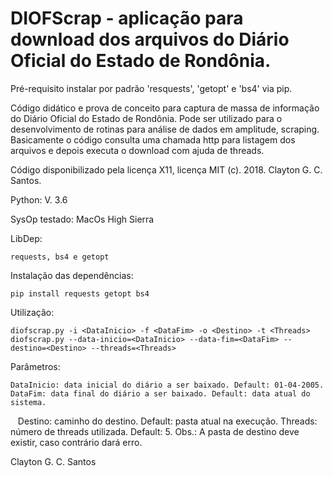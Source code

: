 # DIOFScrap - aplicação para download dos arquivos do Diário Oficial do Estado de Rondônia. 

Pré-requisito instalar por padrão 'resquests', 'getopt' e 'bs4' via pip.

Código didático e prova de conceito para captura de massa de informação
do Diário Oficial do Estado de Rondônia. Pode ser utilizado para o
desenvolvimento de rotinas para análise de dados em amplitude, scraping.
Basicamente o código consulta uma chamada http para listagem dos
arquivos e depois executa o download com ajuda de threads.

Código disponibilizado pela licença X11, licença MIT (c). 
2018. Clayton G. C. Santos.

Python: V. 3.6

SysOp testado: MacOs High Sierra

LibDep: 

    requests, bs4 e getopt

Instalação das dependências:

    pip install requests getopt bs4

Utilização: 

    diofscrap.py -i <DataInicio> -f <DataFim> -o <Destino> -t <Threads>
    diofscrap.py --data-inicio=<DataInicio> --data-fim=<DataFim> --destino=<Destino> --threads=<Threads>
    
Parâmetros:
    
    DataInicio: data inicial do diário a ser baixado. Default: 01-04-2005.
    DataFim: data final do diário a ser baixado. Default: data atual do sistema.
    Destino: caminho do destino. Default: pasta atual na execução.
    Threads: número de threads utilizada. Default: 5.
    Obs.: A pasta de destino deve existir, caso contrário dará erro.
    
Clayton G. C. Santos
